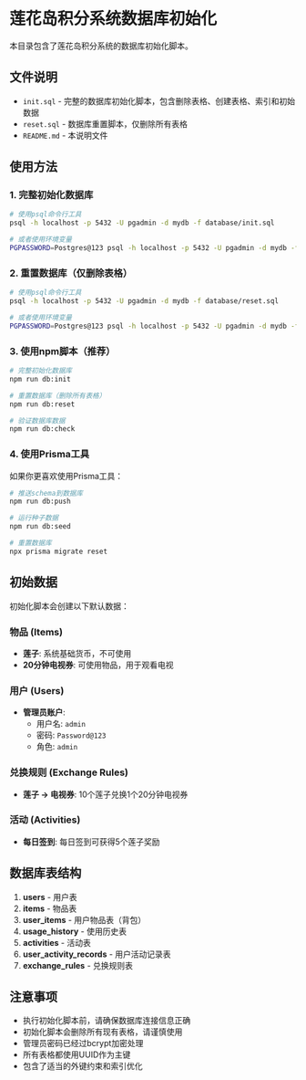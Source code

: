 # 莲花岛积分系统数据库初始化

本目录包含了莲花岛积分系统的数据库初始化脚本。

## 文件说明

- `init.sql` - 完整的数据库初始化脚本，包含删除表格、创建表格、索引和初始数据
- `reset.sql` - 数据库重置脚本，仅删除所有表格
- `README.md` - 本说明文件

## 使用方法

### 1. 完整初始化数据库

```bash
# 使用psql命令行工具
psql -h localhost -p 5432 -U pgadmin -d mydb -f database/init.sql

# 或者使用环境变量
PGPASSWORD=Postgres@123 psql -h localhost -p 5432 -U pgadmin -d mydb -f database/init.sql
```

### 2. 重置数据库（仅删除表格）

```bash
# 使用psql命令行工具
psql -h localhost -p 5432 -U pgadmin -d mydb -f database/reset.sql

# 或者使用环境变量
PGPASSWORD=Postgres@123 psql -h localhost -p 5432 -U pgadmin -d mydb -f database/reset.sql
```

### 3. 使用npm脚本（推荐）

```bash
# 完整初始化数据库
npm run db:init

# 重置数据库（删除所有表格）
npm run db:reset

# 验证数据库数据
npm run db:check
```

### 4. 使用Prisma工具

如果你更喜欢使用Prisma工具：

```bash
# 推送schema到数据库
npm run db:push

# 运行种子数据
npm run db:seed

# 重置数据库
npx prisma migrate reset
```

## 初始数据

初始化脚本会创建以下默认数据：

### 物品 (Items)
- **莲子**: 系统基础货币，不可使用
- **20分钟电视券**: 可使用物品，用于观看电视

### 用户 (Users)
- **管理员账户**: 
  - 用户名: `admin`
  - 密码: `Password@123`
  - 角色: `admin`

### 兑换规则 (Exchange Rules)
- **莲子 → 电视券**: 10个莲子兑换1个20分钟电视券

### 活动 (Activities)
- **每日签到**: 每日签到可获得5个莲子奖励

## 数据库表结构

1. **users** - 用户表
2. **items** - 物品表
3. **user_items** - 用户物品表（背包）
4. **usage_history** - 使用历史表
5. **activities** - 活动表
6. **user_activity_records** - 用户活动记录表
7. **exchange_rules** - 兑换规则表

## 注意事项

- 执行初始化脚本前，请确保数据库连接信息正确
- 初始化脚本会删除所有现有表格，请谨慎使用
- 管理员密码已经过bcrypt加密处理
- 所有表格都使用UUID作为主键
- 包含了适当的外键约束和索引优化